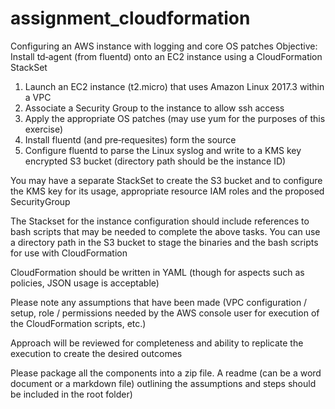 # assignment_cloudformation
Configuring an AWS instance with logging and core OS patches
Objective: Install td‐agent (from fluentd) onto an EC2 instance using a CloudFormation StackSet  
1. Launch an EC2 instance (t2.micro) that uses Amazon Linux 2017.3 within a VPC  
2. Associate a Security Group to the instance to allow ssh access  
3. Apply the appropriate OS patches (may use yum for the purposes of this exercise)  
4. Install fluentd (and pre‐requesites) form the source
5. Configure fluentd to parse the Linux syslog and write to a KMS key encrypted S3 bucket
(directory path should be the instance ID)

You may have a separate StackSet to create the S3 bucket and to configure the KMS key for its usage,
appropriate resource IAM roles and the proposed SecurityGroup  

The Stackset for the instance configuration should include references to bash scripts that may be
needed to complete the above tasks. You can use a directory path in the S3 bucket to stage the binaries
and the bash scripts for use with CloudFormation

CloudFormation should be written in YAML (though for aspects such as policies, JSON usage is
acceptable)

Please note any assumptions that have been made (VPC configuration / setup, role / permissions
needed by the AWS console user for execution of the CloudFormation scripts, etc.)

Approach will be reviewed for completeness and ability to replicate the execution to create the desired
outcomes

Please package all the components into a zip file. A readme (can be a word document or a markdown
file) outlining the assumptions and steps should be included in the root folder)

